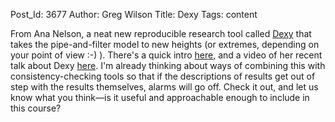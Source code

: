 Post_Id: 3677
Author: Greg Wilson
Title: Dexy
Tags: content

<p>From Ana Nelson, a neat new reproducible research tool called <a href="http://blog.dexy.it/">Dexy</a> that takes the pipe-and-filter model to new heights (or extremes, depending on your point of view :-) ).  There's a quick intro <a href="http://blog.dexy.it/13">here</a>, and a video of her recent talk about Dexy <a href="http://blog.dexy.it/247">here</a>. I'm already thinking about ways of combining this with consistency-checking tools so that if the descriptions of results get out of step with the results themselves, alarms will go off.  Check it out, and let us know what you think&mdash;is it useful and approachable enough to include in this course?</p>
